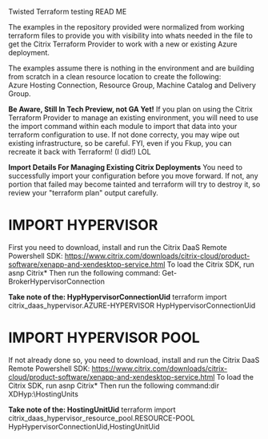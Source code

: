 Twisted Terraform testing READ ME


The examples in the repository provided were normalized from working terraform files to provide you with visibility into whats needed in the file to get the Citrix Terraform Provider to work with a new or existing Azure deployment.

The examples assume there is nothing in the environment and are building from scratch in a clean resource location to create the following:  
Azure Hosting Connection, Resource Group, Machine Catalog and Delivery Group.

**Be Aware, Still In Tech Preview, not GA Yet!**
If you plan on using the Citrix Terraform Provider to manage an existing environment, you will need to use the import command within each module to import that data into your terraform configuration to use.
If not done correcty, you may wipe out existing infrastructure, so be careful.  FYI, even if you Fkup, you can recreate it back with Terraform! (I did!) LOL

**Import Details For Managing Existing Citrix Deployments**
You need to successfully import your configuration before you move forward.  If not, any portion that failed may become tainted and terraform will try to destroy
it, so review your "terraform plan" output carefully.

# IMPORT HYPERVISOR # 
First you need to download, install and run the Citrix DaaS Remote Powershell SDK: https://www.citrix.com/downloads/citrix-cloud/product-software/xenapp-and-xendesktop-service.html
To load the Citrix SDK, run asnp Citrix*  Then run the following command: Get-BrokerHypervisorConnection

**Take note of the: HypHypervisorConnectionUid**
terraform import citrix_daas_hypervisor.AZURE-HYPERVISOR HypHypervisorConnectionUid

# IMPORT HYPERVISOR POOL # 
If not already done so, you need to download, install and run the Citrix DaaS Remote Powershell SDK: https://www.citrix.com/downloads/citrix-cloud/product-software/xenapp-and-xendesktop-service.html
To load the Citrix SDK, run asnp Citrix*  Then run the following command:dir XDHyp:\HostingUnits

**Take note of the: HostingUnitUid** 
terraform import citrix_daas_hypervisor_resource_pool.RESOURCE-POOL HypHypervisorConnectionUid,HostingUnitUid


